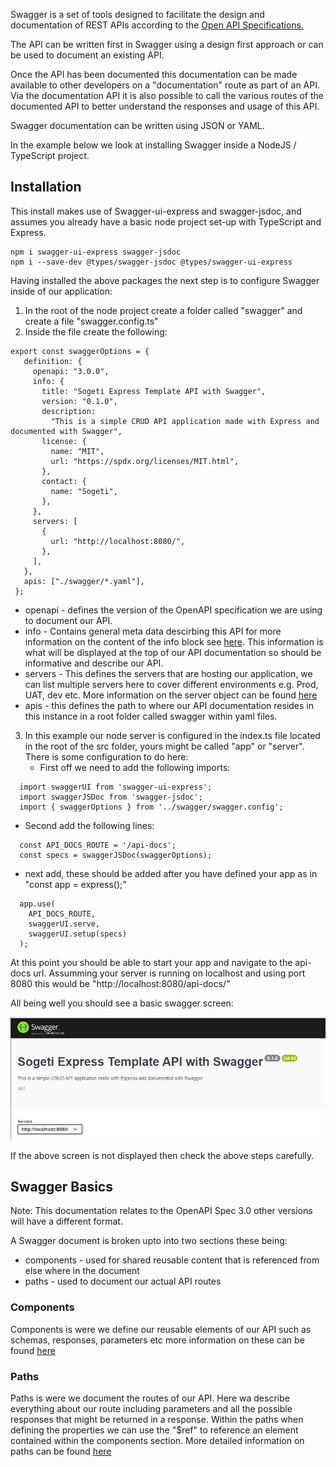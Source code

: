 
Swagger is a set of tools designed to facilitate the design and documentation of REST APIs according to the 
[Open API Specifications.](https://www.openapis.org/about) 

The API can be written first in Swagger using a design first approach or can be used to document an existing API.

Once the API has been documented this documentation can be made available to other developers on a "documentation" route as part of an API. Via the documentation API it is also possible to call the various routes of the documented API to better understand the responses and usage of this API.

Swagger documentation can be written using JSON or YAML.

In the example below we look at installing Swagger inside a NodeJS / TypeScript project.

## Installation

This install makes use of Swagger-ui-express and swagger-jsdoc, and assumes you already have a basic node project set-up with TypeScript and Express.
 
 ```
npm i swagger-ui-express swagger-jsdoc
npm i --save-dev @types/swagger-jsdoc @types/swagger-ui-express
 ```

Having installed the above packages the next step is to configure Swagger inside of our application:

1) In the root of the node project create a folder called "swagger" and create a file "swagger.config.ts"
2) Inside the file create the following:
 ```
 export const swaggerOptions = {
    definition: {
      openapi: "3.0.0",
      info: {
        title: "Sogeti Express Template API with Swagger",
        version: "0.1.0",
        description:
          "This is a simple CRUD API application made with Express and documented with Swagger",
        license: {
          name: "MIT",
          url: "https://spdx.org/licenses/MIT.html",
        },
        contact: {
          name: "Sogeti",
        },
      },
      servers: [
        {
          url: "http://localhost:8080/",
        },
      ],
    },
    apis: ["./swagger/*.yaml"],
  };
 ```

 * openapi - defines the version of the OpenAPI specification we are using to document our API.
 * info - Contains general meta data descirbing this API for more information on the content of the info block see [here](https://spec.openapis.org/oas/v3.1.0#info-object). This information is what will be displayed at the top of our API documentation so should be informative and describe our API.
 * servers - This defines the servers that are hosting our application, we can list multiple servers here to cover different environments e.g. Prod, UAT, dev etc. More information on the server object can be found [here](https://spec.openapis.org/oas/v3.1.0#server-object)
 * apis - this defines the path to where our API documentation resides in this instance in a root folder called swagger within yaml files.

3) In this example our node server is configured in the index.ts file located in the root of the src folder, yours might be called "app" or "server". There is some configuration to do here:
   * First off we need to add the following imports:
  ```
    import swaggerUI from 'swagger-ui-express';
    import swaggerJSDoc from 'swagger-jsdoc';
    import { swaggerOptions } from '../swagger/swagger.config';
  ```
  * Second add the following lines:
  ```
    const API_DOCS_ROUTE = '/api-docs';
    const specs = swaggerJSDoc(swaggerOptions);	
  ```
  * next add, these should be added after you have defined your app as in "const app = express();"

  ```
    app.use(
      API_DOCS_ROUTE,
      swaggerUI.serve,
      swaggerUI.setup(specs)
    );
  ```

  At this point you should be able to start your app and navigate to the api-docs url. Assumming your server is running on localhost and using port 8080 this would be "http://localhost:8080/api-docs/"

  All being well you should see a basic swagger screen:

  ![swagger launch screen](../img/swagger%20launch%20screen.jpg)

If the above screen is not displayed then check the above steps carefully.

## Swagger Basics

Note: This documentation relates to the OpenAPI Spec 3.0 other versions will have a different format.

A Swagger document is broken upto into two sections these being:

* components - used for shared reusable content that is referenced from else where in the document
* paths - used to document our actual API routes

### Components

Components is were we define our reusable elements of our API such as schemas, responses, parameters etc more information on these can be found [here](https://swagger.io/docs/specification/components/)

### Paths

Paths is were we document the routes of our API. Here wa describe everything about our route including parameters and all the possible responses that might be returned in a response. Within the paths when defining the properties we can use the "$ref" to reference an element contained within the components section. More detailed information on paths can be found [here](https://swagger.io/docs/specification/paths-and-operations/)

